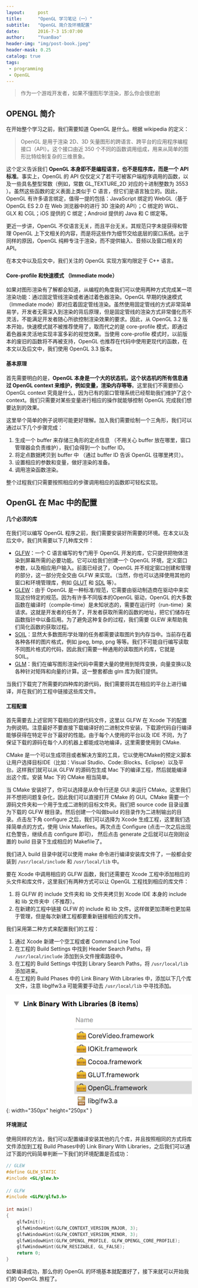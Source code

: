 ```yaml
---
layout:     post
title:      "OpenGL 学习笔记（一）"
subtitle:   "OpenGL 简介及环境配置"
date:       2016-7-3 15:07:00
author:     "YuanBao"
header-img: "img/post-book.jpeg"
header-mask: 0.25
catalog: true
tags:
 - programming
 - OpenGL
---
```


>作为一个游戏开发者，如果不懂图形学渲染，那么你会很悲剧

## OPENGL 简介

在开始整个学习之前，我们需要知道 OpenGL 是什么。根据 wikipedia 的定义：

> OpenGL 是用于渲染 2D、3D 矢量图形的跨语言、跨平台的应用程序编程接口（API）。这个接口由近 350 个不同的函数调用组成，用来从简单的图形比特绘制复杂的三维景象。

这个定义告诉我们 **OpenGL 本身即不是编程语言，也不是程序库，而是一个 API 标准**。事实上，OpenGL 的 API 仅仅定义了若干可被客户端程序调用的函数，以及一些具名整型常数（例如，常数 GL_TEXTURE_2D 对应的十进制整数为 3553 ）。虽然这些函数的定义表面上类似于 C 语言，但它们是语言独立的。因此，OpenGL 有许多语言绑定，值得一提的包括：JavaScript 绑定的 WebGL（基于 OpenGL ES 2.0 在 Web 浏览器中的进行 3D 渲染的 API）；C 绑定的 WGL、GLX 和 CGL；iOS 提供的 C 绑定；Android 提供的 Java 和 C 绑定等。

更近一步讲，OpenGL 不仅语言无关，而且平台无关。其规范只字未提获得和管理 OpenGL 上下文相关的内容，而是将这些作为细节交给底层的窗口系统。出于同样的原因，OpenGL 纯粹专注于渲染，而不提供输入、音频以及窗口相关的 API。

在本文中以及后文中，我们关注的 OpenGL 实现方案均限定于 C++ 语言。

#### Core-profile 和快速模式 （Immediate mode）

如果对图形渲染有了解都会知道，从编程的角度我们可以使用两种方式完成某一项渲染功能：通过固定管线渲染或者通过着色器渲染。OpenGL 早期的快速模式（Immediate mode）即对应着固定管线渲染。虽然使用固定管线的方式非常简单易学，开发者无需深入到渲染的背后原理，但是固定管线的渲染方式非常僵化而不灵活，不能满足开发者随心所欲控制渲染效果的要求。因此，从 OpenGL 3.2 版本开始，快速模式就不被推荐使用了，取而代之的是 core-profile 模式，即通过着色器来灵活地实现丰富多彩的视觉效果。当使用 core-profile 模式时，以前版本的废旧的函数将不再被支持，OpenGL 也推荐在代码中使用更现代的函数，在本文以及后文中，我们使用 OpenGL 3.3 版本。

#### 基本原理

首先需要明白的是，**OpenGL 本身是一个大的状态机，这个状态机的所有信息通过 OpenGL context 来维护，例如变量，渲染内存等等**。这里我们不需要担心 OpenGL context 究竟是什么，因为已有的窗口管理系统已经帮助我们维护了这个 context。我们只需要对某些变量进行相应的操作就能够控制 OpenGL 完成我们想要达到的效果。

这里举个简单的例子说明可能更好理解。加入我们需要绘制一个三角形，我们可以通过以下几个步骤完成：

1. 生成一个 buffer 来存储三角形的定点信息 （不用关心 buffer 放在哪里，窗口管理器会负责维护），我们会得到一个 buffer ID。
2. 将定点数据拷贝到 buffer 中 （通过 buffer ID 告诉 OpenGL 往哪里拷贝）。
3. 设置相应的参数和变量，做好渲染的准备。
4. 调用渲染函数渲染。

整个过程我们只需要按照相应的步骤调用相应的函数即可轻松实现。

## OpenGL 在 Mac 中的配置

#### 几个必须的库

在我们可以编写 OpenGL 程序之前，我们需要安装好所需要的环境。在本文以及后文中，我们共需要以下几种库文件：

* [GLFW](http://www.glfw.org)：一个 C 语言编写的专门用于 OpenGL 开发的库，它只提供把物体渲染到屏幕所需的必要功能。它可以给我们创建一个 OpenGL 环境，定义窗口参数，以及相应用户输入。前面已经说了，OpenGL 并不规定窗口创建和管理的部分，这一部分完全交由 GLFW 来实现。（当然，你也可以选择使用其他的窗口和环境管理库，例如 [GLUT](https://www.opengl.org/resources/libraries/glut/) 和 [SDL](https://www.libsdl.org/release/SDL-1.2.15/docs/html/guidevideoopengl.html) 等）。
* [GLEW](http://glew.sourceforge.net)：由于 OpenGL 是一种标准/规范，它需要由驱动制造商在驱动中来实现这份特定的规范。因为有许多不同版本的OpenGL 驱动，OpenGL 的大多数函数在编译时（compile-time）是未知状态的，需要在运行时（run-time）来请求。这就是开发者的任务了，开发者获取所需的函数的地址，把它们储存在函数指针中以备后用。为了避免这种复杂的过程，我们需要 GLEW 来帮助我们简化函数的获取过程。
* [SOIL](http://www.lonesock.net/soil.html)：显然大多数图形学处理的任务都需要读取图片到内存当中。当前存在着各种各样的图片格式，例如 jpeg, bmp, png 等等。我们不可能自行编写读取不同图片格式的代码，因此我们需要一种通用的读取图片的库，它就是 SOIL。
* [GLM](http://glm.g-truc.net)：我们在编写图形渲染代码中需要大量的使用到矩阵变换，向量变换以及各种针对矩阵和向量的计算。这一整套都由 glm 库为我们提供。

当我们下载完了所需要的四种库的源代码，我们需要将其在相应的平台上进行编译，并在我们的工程中链接这些库文件。

#### 工程配置

首先需要去上述官网下载相应的源代码文件，这里以 GLFW 在 Xcode 下的配置为例说明。注意最好不要直接下载编译好的二进制文件安装，下载源代码自行编译能够获得在特定平台下最好的性能。由于每个人使用的平台以及 IDE 不同，为了保证下载的源码在每个人的机器上都能成功地编译，这里需要使用到 CMake.

CMake 是一个可以生成项目或者解决方案的工具，它以使用CMake的预定义脚本让用户选择目标IDE（比如：Visual Studio、Code::Blocks、Eclipse）以及平台。这样我们就可以从 GLFW 的源码包生成 Mac 下的编译工程，然后就能编译出这个库。安装 Mac 下的 CMake 相当简单。

当 CMake 安装好了，你可以选择是从命令行还是 GUI 来运行 CMake。这里我们并不想把问题复杂化，因此我们可以直接打开 CMake 的 GUI。CMake 需要一个源码文件夹和一个用于生成二进制的目标文件夹。我们把 source code 目录设置为下载的 GLFW 根目录。然后创建一个叫做build 的目录作为二进制输出的目录。点击左下角 configure 之后，我们可以选择为 Xcode 生成工程，这里我们选择简单点的方式，使用 Unix Makefiles。两次点击 Configure (点击一次之后出现红色警告，继续点击 configure 即可)， 然后点击 generate 之后就可以在刚刚设置的 build 目录下生成相应的 Makefile了。

我们进入 build 目录中就可以使用 make 命令进行编译安装库文件了，一般都会安装到 `/usr/local/include` 和 `/usr/local/lib` 中。

要在 Xcode 中调用相应的 GLFW 函数，我们还需要在 Xcode 工程中添加相应的头文件和库文件，这里我们有两种方式可以让 OpenGL 工程找到相应的库文件：

1. 将 GLFW 的 include 文件夹和 lib 文件夹拷贝到 Xcode IDE 本身的 include 和 lib 文件夹中（不推荐）。
2. 在新建的工程中链接 GLFW 的 include 和 lib 文件。这样做更加清晰也更加易于管理，但是每次新建工程都要重新链接相应的库文件。

我们采用第二种方式来配置我们的工程：

1. 通过 Xcode 新建一个空工程或者 Command Line Tool
2. 在工程的 Build Settings 中找到 Header Search Paths，将 `/usr/local/include` 添加到头文件搜索路径中。
3. 在工程的 Build Settings 中找到 Library Search Paths，将  `/usr/local/lib` 添加进来。
4. 在工程的 Build Phases 中的 Link Binary With Libraries 中，添加以下几个库文件，注意 libglfw3.a 可能需要手动去 `/usr/local/lib` 中寻找添加。

![需要的库文件](/img/gllib.png){: width="350px" height="250px" }

#### 环境测试

使用同样的方法，我们可以配置编译安装其他的几个库，并且按照相同的方式将库文件添加到工程 Build Phases中的 Link Binary With Libraries，之后我们可以通过下面的代码简单判断一下我们的环境配置是否成功：

~~~c++
// GLEW
#define GLEW_STATIC
#include <GL/glew.h>
 
// GLFW
#include <GLFW/glfw3.h>

int main()
{
    glfwInit();
    glfwWindowHint(GLFW_CONTEXT_VERSION_MAJOR, 3);
    glfwWindowHint(GLFW_CONTEXT_VERSION_MINOR, 3);
    glfwWindowHint(GLFW_OPENGL_PROFILE, GLFW_OPENGL_CORE_PROFILE);
    glfwWindowHint(GLFW_RESIZABLE, GL_FALSE);
    return 0;
}
~~~

如果编译成功，那么你的 OpenGL 的环境基本就配置好了，接下来就可以开始我们的 OpenGL 旅程了。




